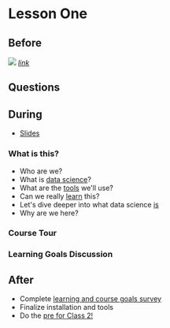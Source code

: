 
# Lesson One

## Before

![](http://note.io/1pp8rha)
[*link*](https://docs.google.com/a/scaleanalytics.com/document/d/1s0PmlgDL0QBk21xIkVBfD7WGO3VMW8Ex95lipghztGc/edit)

## Questions

## During

* [Slides](lec01.pdf)

### What is this?
* Who are we?
* What is [data science](data_science)?
* What are the [tools](tools) we'll use?
* Can we really [learn](education) this?
* Let's dive deeper into what data science [is](yet_more_data_science)
* Why are we here?
  
### Course Tour

### Learning Goals Discussion


## After

* Complete [learning and course goals survey]()
* Finalize installation and tools
* Do the [pre for Class 2!]()



